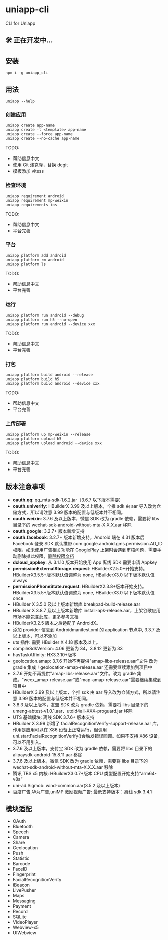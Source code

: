 # uniapp-cli

CLI for Uniapp

## 🛠️ 正在开发中...

## 安装

```shell
npm i -g uniapp_cli
```

## 用法

```shell
uniapp --help
```

### 创建应用

```shell
uniapp create app-name
uniapp create -t <template> app-name
uniapp create --force app-name
uniapp create --no-cache app-name
```

TODO:

- 帮助信息中文
- 使用 Git 浅克隆，替换 degit
- 模板添加 vitess

### 检查环境

```shell
uniapp requirement android
uniapp requirement mp-weixin
uniapp requirements ios
```

TODO:

- 帮助信息中文
- 平台完善

### 平台

```shell
uniapp platform add android
uniapp platform rm android
uniapp platform ls
```

TODO:

- 帮助信息中文
- 平台完善

### 运行

```shell
uniapp platform run android --debug
uniapp platform run h5 --no-open
uniapp platform run android --device xxx
```

TODO:

- 帮助信息中文
- 平台完善

### 打包

```shell
uniapp platform build android --release
uniapp platform build h5
uniapp platform build android --device xxx
```

TODO:

- 帮助信息中文
- 平台完善

### 上传部署

```shell
uniapp platform up mp-weixin --release
uniapp platform upload h5
uniapp platform upload android --device xxx
```

TODO:

- 帮助信息中文
- 平台完善

## 版本注意事项

- **oauth.qq**: qq_mta-sdk-1.6.2.jar（3.6.7 以下版本需要）
- **oauth.univerify**: HBuilderX 3.99 及以上版本，个推 sdk 由 aar 导入改为仓储方式，所以请注意 3.99 版本的配置与低版本并不相同。
- **oauth.weixin**: 3.7.6 及以上版本，微信 SDK 改为 gradle 依赖，需要将 libs 目录下的 wechat-sdk-android-without-mta-X.X.X.aar 移除
- **oauth.google**: 3.2.7+ 版本新增支持
- **oauth.facebook**: 3.2.7+ 版本新增支持，Android 端在 4.31 版本后 Facebook 登录 SDK 默认携带 com.google.android.gms.permission.AD_ID 权限，如未使用广告相关功能在 GooglePlay 上架时会遇到审核问题，需要手动删除掉此权限，[删除权限文档](https://uniapp.dcloud.net.cn/tutorial/app-nativeresource-android.html#removepermissions)
- **dcloud_appkey**: 从 3.1.10 版本开始使用 App 离线 SDK 需要申请 Appkey
- **permissionExternalStorage.request**: HBuilderX2.5.0+开始支持。HBuilderX3.5.5+版本默认值调整为 none, HBuilderX3.0 以下版本默认值 always
- **permissionPhoneState.request**: HBuilderX2.3.8+版本开始支持。HBuilderX3.5.5+版本默认值调整为 none, HBuilderX3.0 以下版本默认值 once
- HBuilder X 3.5.0 及以上版本新增库 breakpad-build-release.aar
- HBuilder X 3.8.7 及以上版本新增库 install-apk-release.aar，上架谷歌应用市场不能包含此库，更多参考文档
- HBuilderX3.2.5 版本之后适配了 AndroidX。
- 添加 provider 信息到 Androidmanifest.xml 的 application 节点中, 3.3.7 及以上版本，可以不添加
- uts 插件: 需要 HBuilder X 4.18 版本及以上。
- compileSdkVersion: 4.06 更新为 34，3.8.12 更新为 33
- hasTaskAffinity: HX3.3.10+版本
- geolocation.amap: 3.7.6 开始不再提供"amap-libs-release.aar"文件 改为 gradle 集成！geolocation-amap-release.aar 还需要继续添加到项目中
- 3.7.6 开始不再提供"amap-libs-release.aar"文件。改为 gradle 集成。"weex_amap-release.aar"或"map-amap-release.aar"需要继续集成到项目中
- HBuilderX 3.99 及以上版本，个推 sdk 由 aar 导入改为仓储方式，所以请注意 3.99 版本的配置与低版本并不相同。
- 3.8.3 及以上版本，友盟 SDK 改为 gradle 依赖，需要将 libs 目录下的 umeng-abtest-v1.0.1.aar、utdid4all-XXX-proguard.jar 移除
- UTS 基础模块: 离线 SDK 3.7.6+ 版本支持
- HBuilder X 3.99 新增了 facialRecognitionVerify-support-release.aar 库，作用是应用可以在 X86 设备上正常运行，但调用 uni.startFacialRecognitionVerify()会触发错误回调。如果不支持 X86 设备，可以不用引入。
- 3.7.6 及以上版本，支付宝 SDK 改为 gradle 依赖，需要将 libs 目录下的 alipaysdk-android-15.8.11.aar 移除
- 3.7.6 及以上版本，微信 SDK 改为 gradle 依赖，需要将 libs 目录下的 wechat-sdk-android-without-mta-X.X.X.aar 移除
- 腾讯 TBS x5 内核: HBuilderX3.0.7+版本 CPU 类型配置开始支持“arm64-v8a”
- uni-ad.Sigmob: wind-common.aar(3.5.2 及以上版本)
- 百度广告,华为广告,uniMP 激励视频广告: 最低支持版本：离线 sdk 3.4.1

## 模块适配

- OAuth
- Bluetooth
- Speech
- Camera
- Share
- Geolocation
- Push
- Statistic
- Barcode
- FaceID
- Fingerprint
- FacialRecognitionVerify
- iBeacon
- LivePusher
- Maps
- Messaging
- Payment
- Record
- SQLite
- VideoPlayer
- Webview-x5
- UIWebview
